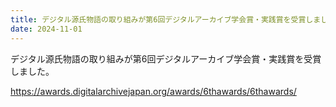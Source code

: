 ```yaml
---
title: デジタル源氏物語の取り組みが第6回デジタルアーカイブ学会賞・実践賞を受賞しました。
date: 2024-11-01
---
```


<p>デジタル源氏物語の取り組みが第6回デジタルアーカイブ学会賞・実践賞を受賞しました。</p><p><a href="https://awards.digitalarchivejapan.org/awards/6thawards/6thawards/">https://awards.digitalarchivejapan.org/awards/6thawards/6thawards/</a></p>
